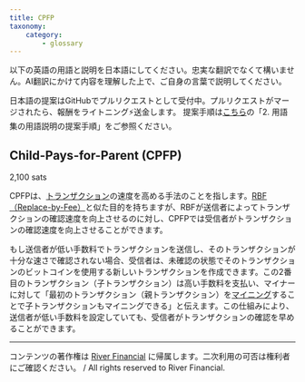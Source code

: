 ```yaml
---
title: CPFP
taxonomy:
    category:
        - glossary
---
```


以下の英語の用語と説明を日本語にしてください。忠実な翻訳でなくて構いません。AI翻訳にかけて内容を理解した上で、ご自身の言葉で説明してください。

日本語の提案はGitHubでプルリクエストとして受付中。プルリクエストがマージされたら、報酬をライトニング⚡️送金します。
提案手順は[こちら](https://github.com/lostinbitcoin/categories/wiki)の「2. 用語集の用語説明の提案手順」をご参照ください。

## Child-Pays-for-Parent (CPFP)
2,100 sats

CPFPは、[トランザクション](http://lostinbitcoin.jp.testrs.jp/staging/glossary/transaction/)の速度を高める手法のことを指します。[RBF（Replace-by-Fee）](http://lostinbitcoin.jp.testrs.jp/staging/glossary/rbf/)と似た目的を持ちますが、RBFが送信者によってトランザクションの確認速度を向上させるのに対し、CPFPでは受信者がトランザクションの確認速度を向上させることができます。

もし送信者が低い手数料でトランザクションを送信し、そのトランザクションが十分な速さで確認されない場合、受信者は、未確認の状態でそのトランザクションのビットコインを使用する新しいトランザクションを作成できます。この2番目のトランザクション（子トランザクション）は高い手数料を支払い、マイナーに対して「最初のトランザクション（親トランザクション）を[マイニング](http://lostinbitcoin.jp.testrs.jp/staging/glossary/mining/)することで子トランザクションもマイニングできる」と伝えます。この仕組みにより、送信者が低い手数料を設定していても、受信者がトランザクションの確認を早めることができます。

---
コンテンツの著作権は [River Financial](https://river.com/) に帰属します。二次利用の可否は権利者にご確認ください。 / All rights reserved to River Financial.
